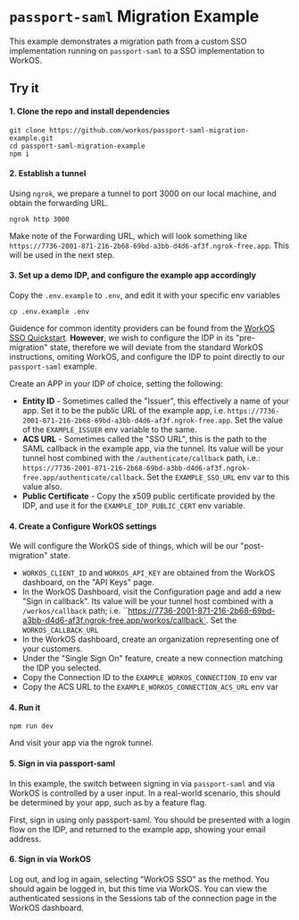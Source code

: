 # `passport-saml` Migration Example

This example demonstrates a migration path from a custom SSO implementation running on `passport-saml` to a SSO implementation to WorkOS.

## Try it

#### 1. Clone the repo and install dependencies
```
git clone https://github.com/workos/passport-saml-migration-example.git
cd passport-saml-migration-example
npm i
```

#### 2. Establish a tunnel
Using `ngrok`, we prepare a tunnel to port 3000 on our local machine, and obtain the forwarding URL.

```
ngrok http 3000
```

Make note of the Forwarding URL, which will look something like `https://7736-2001-871-216-2b68-69bd-a3bb-d4d6-af3f.ngrok-free.app`.  This will be used in the next step.

#### 3. Set up a demo IDP, and configure the example app accordingly

Copy the `.env.example` to `.env`, and edit it with your specific env variables
```
cp .env.example .env
```

Guidence for common identity providers can be found from the [WorkOS SSO Quickstart](https://workos.com/docs/sso).
**However**, we wish to configure the IDP in its "pre-migration" state, therefore we will deviate from the standard WorkOS instructions, omiting WorkOS, and configure the IDP to point directly to our `passport-saml` example.

Create an APP in your IDP of choice, setting the following:

- **Entity ID** - Sometimes called the "Issuer", this effectively a name of your app.  Set it to be the public URL of the example app, i.e. `https://7736-2001-871-216-2b68-69bd-a3bb-d4d6-af3f.ngrok-free.app`.  Set the value of the `EXAMPLE_ISSUER` env variable to the same.
- **ACS URL** - Sometimes called the "SSO URL", this is the path to the SAML callback in the example app, via the tunnel.  Its value will be your tunnel host combined with the `/authenticate/callback` path, i.e.:   `https://7736-2001-871-216-2b68-69bd-a3bb-d4d6-af3f.ngrok-free.app/authenticate/callback`.  Set the `EXAMPLE_SSO_URL` env var to this value also.
- **Public Certificate** - Copy the x509 public certificate provided by the IDP, and use it for the `EXAMPLE_IDP_PUBLIC_CERT` env variable.

#### 4. Create a Configure WorkOS settings

We will configure the WorkOS side of things, which will be our "post-migration" state.

- `WORKOS_CLIENT_ID` and `WORKOS_API_KEY` are obtained from the WorkOS dashboard, on the "API Keys" page.
- In the WorkOS Dashboard, visit the Configuration page and add a new "Sign in callback".  Its value will be your tunnel host combined with a `/workos/callback` path; i.e. ``https://7736-2001-871-216-2b68-69bd-a3bb-d4d6-af3f.ngrok-free.app/workos/callback`.  Set the `WORKOS_CALLBACK_URL`
- In the WorkOS dashboard, create an organization representing one of your customers.
- Under the "Single Sign On" feature, create a new connection matching the IDP you selected.
- Copy the Connection ID to the `EXAMPLE_WORKOS_CONNECTION_ID` env var
- Copy the ACS URL to the `EXAMPLE_WORKOS_CONNECTION_ACS_URL` env var

#### 4. Run it

```
npm run dev
```
And visit your app via the ngrok tunnel.

#### 5. Sign in via passport-saml

In this example, the switch between signing in via `passport-saml` and via WorkOS is controlled by a user input.  In a real-world scenario, this should be determined by your app, such as by a feature flag.

First, sign in using only passport-saml.  You should be presented with a login flow on the IDP, and returned to the example app, showing your email address.

#### 6. Sign in via WorkOS

Log out, and log in again, selecting "WorkOS SSO" as the method.  You should again be logged in, but this time via WorkOS.  You can view the authenticated sessions in the Sessions tab of the connection page in the WorkOS dashboard.


